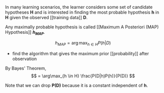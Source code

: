 In many learning scenarios, the learner considers some set of candidate hypotheses **H** and is interested in finding the most probable hypothesis **h** in **H** given the observed [[training data]] **D**.

Any maximally probable hypothesis is called [[Maximum A Posteriori (MAP) Hypothesis]] **$h_{MAP}$**.

$$
h_{MAP} = \arg\max_{h \in H} P(h|D)
$$
- find the algorithm that gives the maximum prior [[probability]] after observation

By Bayes' Theorem,
$$
= \arg\max_{h \in H} \frac{P(D|h)P(h)}{P(D)}
$$

Note that we can drop **P(D)** because it is a constant independent of **h**.
